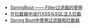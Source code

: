 

* [SpringBoot —— Filter过滤器的使用](https://www.jianshu.com/p/7d4bc61c1a5b)
* [在拦截器中进行XSS与SQL注入拦截](https://www.jianshu.com/p/bdfd39491bd9)
* [Spring Boot中使用过滤器和拦截器](https://mrbird.cc/Spring-Boot-Filter-Interceptor.html)
